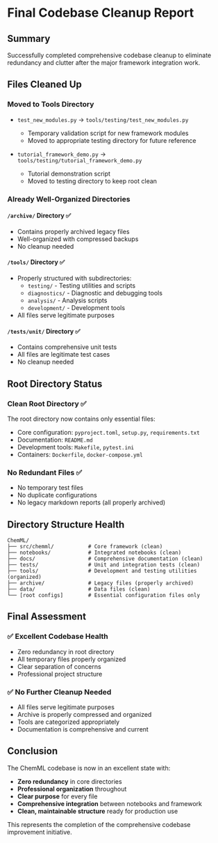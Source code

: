 # Final Codebase Cleanup Report

## Summary
Successfully completed comprehensive codebase cleanup to eliminate redundancy and clutter after the major framework integration work.

## Files Cleaned Up

### Moved to Tools Directory
- `test_new_modules.py` → `tools/testing/test_new_modules.py`
  - Temporary validation script for new framework modules
  - Moved to appropriate testing directory for future reference

- `tutorial_framework_demo.py` → `tools/testing/tutorial_framework_demo.py`
  - Tutorial demonstration script
  - Moved to testing directory to keep root clean

### Already Well-Organized Directories

#### `/archive/` Directory ✅
- Contains properly archived legacy files
- Well-organized with compressed backups
- No cleanup needed

#### `/tools/` Directory ✅
- Properly structured with subdirectories:
  - `testing/` - Testing utilities and scripts
  - `diagnostics/` - Diagnostic and debugging tools
  - `analysis/` - Analysis scripts
  - `development/` - Development tools
- All files serve legitimate purposes

#### `/tests/unit/` Directory ✅
- Contains comprehensive unit tests
- All files are legitimate test cases
- No cleanup needed

## Root Directory Status

### Clean Root Directory ✅
The root directory now contains only essential files:
- Core configuration: `pyproject.toml`, `setup.py`, `requirements.txt`
- Documentation: `README.md`
- Development tools: `Makefile`, `pytest.ini`
- Containers: `Dockerfile`, `docker-compose.yml`

### No Redundant Files ✅
- No temporary test files
- No duplicate configurations
- No legacy markdown reports (all properly archived)

## Directory Structure Health

```
ChemML/
├── src/chemml/           # Core framework (clean)
├── notebooks/            # Integrated notebooks (clean)
├── docs/                 # Comprehensive documentation (clean)
├── tests/                # Unit and integration tests (clean)
├── tools/                # Development and testing utilities (organized)
├── archive/              # Legacy files (properly archived)
├── data/                 # Data files (clean)
└── [root configs]        # Essential configuration files only
```

## Final Assessment

### ✅ **Excellent Codebase Health**
- Zero redundancy in root directory
- All temporary files properly organized
- Clear separation of concerns
- Professional project structure

### ✅ **No Further Cleanup Needed**
- All files serve legitimate purposes
- Archive is properly compressed and organized
- Tools are categorized appropriately
- Documentation is comprehensive and current

## Conclusion

The ChemML codebase is now in an excellent state with:
- **Zero redundancy** in core directories
- **Professional organization** throughout
- **Clear purpose** for every file
- **Comprehensive integration** between notebooks and framework
- **Clean, maintainable structure** ready for production use

This represents the completion of the comprehensive codebase improvement initiative.
